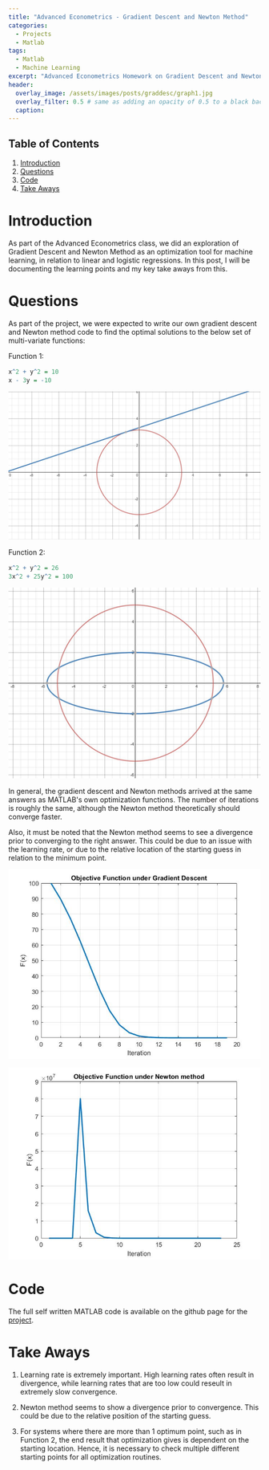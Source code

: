 ```yaml
---
title: "Advanced Econometrics - Gradient Descent and Newton Method"
categories:
  - Projects
  - Matlab
tags:
  - Matlab
  - Machine Learning
excerpt: "Advanced Econometrics Homework on Gradient Descent and Newton Method Optimization" 
header:
  overlay_image: /assets/images/posts/graddesc/graph1.jpg
  overlay_filter: 0.5 # same as adding an opacity of 0.5 to a black background
  caption: 
---
```


## Table of Contents
1. [Introduction](#introduction)
2. [Questions](#questions)
3. [Code](#code)
4. [Take Aways](#takeaways)

# Introduction

As part of the Advanced Econometrics class, we did an exploration of Gradient Descent and Newton Method as an optimization tool for machine learning, in relation to linear and logistic regressions. In this post, I will be documenting the learning points and my key take aways from this.

# Questions

As part of the project, we were expected to write our own gradient descent and Newton method code to find the optimal solutions to the below set of multi-variate functions:

Function 1:
```r
x^2 + y^2 = 10
x - 3y = -10
```
![](/assets/images/posts/graddesc/graph1.jpg)

Function 2:
```r
x^2 + y^2 = 26
3x^2 + 25y^2 = 100
```
![](/assets/images/posts/graddesc/graph2.jpg)


In general, the gradient descent and Newton methods arrived at the same answers as MATLAB's own optimization functions. The number of iterations is roughly the same, although the Newton method theoretically should converge faster. 

Also, it must be noted that the Newton method seems to see a divergence prior to converging to the right answer. This could be due to an issue with the learning rate, or due to the relative location of the starting guess in relation to the minimum point. 

![graddesc.jpg](/assets/images/posts/graddesc/GradientDescent.jpg)

![newton.jpg](/assets/images/posts/graddesc/NewtonMethod.jpg)

# Code

The full self written MATLAB code is available on the github page for the [project](https://github.com/Jwangjy/graddesc).

# Take Aways

1. Learning rate is extremely important. High learning rates often result in divergence, while learning rates that are too low could reseult in extremely slow convergence.

2. Newton method seems to show a divergence prior to convergence. This could be due to the relative position of the starting guess.

3. For systems where there are more than 1 optimum point, such as in Function 2, the end result that optimization gives is dependent on the starting location. Hence, it is necessary to check multiple different starting points for all optimization routines. 